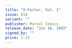 ```yaml
---
title: "X-Factor, Vol. 1"
issue: 81A
variant: ""
publisher: Marvel Comics
release_date: "Jun 16, 1992"
signed_by: ""
price: 1.25
---
```

